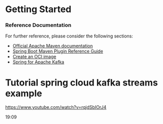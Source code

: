 # Getting Started

### Reference Documentation
For further reference, please consider the following sections:

* [Official Apache Maven documentation](https://maven.apache.org/guides/index.html)
* [Spring Boot Maven Plugin Reference Guide](https://docs.spring.io/spring-boot/docs/2.5.0/maven-plugin/reference/html/)
* [Create an OCI image](https://docs.spring.io/spring-boot/docs/2.5.0/maven-plugin/reference/html/#build-image)
* [Spring for Apache Kafka](https://docs.spring.io/spring-boot/docs/2.5.0/reference/htmlsingle/#boot-features-kafka)

# Tutorial spring cloud kafka streams example
https://www.youtube.com/watch?v=rqjdSbIOrJ4

19:09